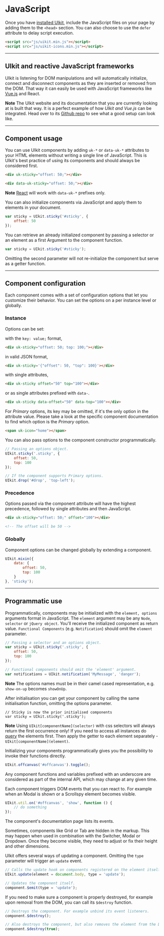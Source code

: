 # JavaScript

Once you have [installed UIkit](installation.md), include the JavaScript files on your page by adding them to the `<head>` section. You can also choose to use the `defer` attribute to delay script execution.

```html
<script src="js/uikit.min.js"></script>
<script src="js/uikit-icons.min.js"></script>
```

***

## UIkit and reactive JavaScript frameworks

UIkit is listening for DOM manipulations and will automatically initialize, connect and disconnect components as they are inserted or removed from the DOM. That way it can easily be used with JavaScript frameworks like [Vue.js](http://vuejs.org/) and React.

**Note** The UIkit website and its documentation that you are currently looking at is built that way. It is a perfect example of how <em>UIkit and Vue.js</em> can be integrated. Head over to its [Github repo](https://github.com/uikit/uikit-site) to see what a good setup can look like.

***

## Component usage

You can use UIkit components by adding `uk-*` or `data-uk-*` attributes to your HTML elements without writing a single line of JavaScript. This is UIkit's best practice of using its components and should always be considered first.

```html
<div uk-sticky="offset: 50;"></div>

<div data-uk-sticky="offset: 50;"></div>
```

**Note** [React](https://facebook.github.io/react/) will work with `data-uk-*` prefixes only.

You can also initialize components via JavaScript and apply them to elements in your document.

```js
var sticky = UIkit.sticky('#sticky', {
    offset: 50
});
```

You can retrieve an already initialized component by passing a selector or an element as a first Argument to the component function.

 ```js
 var sticky = UIkit.sticky('#sticky');
 ```

Omitting the second parameter will not re-initialize the component but serve as a getter function.

***

## Component configuration

Each component comes with a set of configuration options that let you customize their behavior. You can set the options on a per instance level or globally.

### Instance

Options can be set:

with the `key: value;` format,

```html
<div uk-sticky="offset: 50; top: 100;"></div>
```

in valid JSON format,

```html
<div uk-sticky='{"offset": 50, "top": 100}'></div>
```

with single attributes,

```html
<div uk-sticky offset="50" top="100"></div>
```

or as single attributes prefixed with `data-`.

```html
<div uk-sticky data-offset="50" data-top="100"></div>
```

For _Primary_ options, its key may be omitted, if it's the only option in the attribute value. Please take a look at the specific component documentation to find which option is the _Primary_ option.

```html
<span uk-icon="home"></span>
```

You can also pass options to the component constructor programmatically.

```js
// Passing an options object.
UIkit.sticky('.sticky', {
    offset: 50,
    top: 100
});

// If the component supports Primary options.
UIkit.drop('#drop', 'top-left');
```

### Precedence

Options passed via the component attribute will have the highest precedence, followed by single attributes and then JavaScript.

```html
<div uk-sticky="offset: 50;" offset="100"></div>

<!-- The offset will be 50 -->
```

### Globally

Component options can be changed globally by extending a component.

```js
UIkit.mixin({
    data: {
        offset: 50,
        top: 100
    }
}, 'sticky');
```

***

## Programmatic use

Programmatically, components may be initialized with the `element, options` arguments format in JavaScript. The `element` argument may be any `Node`, `selector` or `jQuery object`. You'll receive the initialized component as return value. `Functional Components` (e.g. `Notification`) should omit the `element` parameter.

```js
// Passing a selector and an options object.
var sticky = UIkit.sticky('.sticky', {
    offset: 50,
    top: 100
});

// Functional components should omit the 'element' argument.
var notifications = UIkit.notification('MyMessage', 'danger');
```

**Note**
The options names must be in their camel cased representation, e.g. `show-on-up` becomes `showOnUp`.

After initialisation you can get your component by calling the same initialisation function, omitting the options parameter.

```javscript
// Sticky is now the prior initialised components
var sticky = UIkit.sticky('.sticky');
```

**Note**
Using `UIkit[componentName](selector)` with css selectors will always return the first occurrence only!
If you need to access all instances do [query](https://developer.mozilla.org/en-US/docs/Web/API/Document/querySelectorAll) the elements first. Then apply the getter to each element separately - `UIkit[componentName](element)`.


Initializing your components programmatically gives you the possibility to invoke their functions directly.

```js
UIkit.offcanvas('#offcanvas').toggle();
```

Any component functions and variables prefixed with an underscore are considered as part of the internal API, which may change at any given time.

Each component triggers DOM events that you can react to. For example when an Modal is shown or a Scrollspy element becomes visible.

```js
UIkit.util.on('#offcanvas', 'show', function () {
    // do something
});
```

The component's documentation page lists its events.

Sometimes, components like Grid or Tab are hidden in the markup. This may happen when used in combination with the Switcher, Modal or Dropdown. Once they become visible, they need to adjust or fix their height and other dimensions.

UIkit offers several ways of updating a component. Omitting the `type` parameter will trigger an `update` event.

```js
// Calls the update hook on components registered on the element itself, its parents and children.
UIkit.update(element = document.body, type = 'update');

// Updates the component itself.
component.$emit(type = 'update');

```

If you need to make sure a component is properly destroyed, for example upon removal from the DOM, you can call its `$destroy` function.

```js
// Destroys the component. For example unbind its event listeners.
component.$destroy();

// Also destroys the component, but also removes the element from the DOM.
component.$destroy(true);
```
